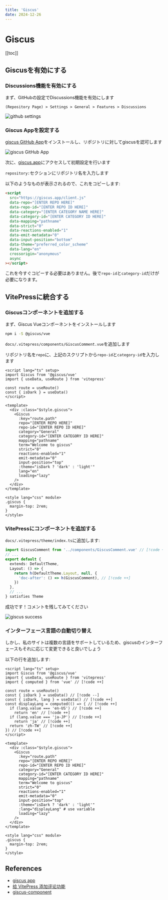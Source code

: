 ```yaml
---
title: 'Giscus'
date: 2024-12-26
---
```


# Giscus

[[toc]]

## Giscusを有効にする

### Discussions機能を有効にする

まず、GitHubの設定でDiscussions機能を有効にします

`(Repository Page) > Settings > General > Features > Discussions`

![github settings](https://i.imgur.com/v7sIMLn.png)

### Giscus Appを設定する

[giscus GitHub App](https://github.com/apps/giscus)をインストールし、リポジトリに対してgiscusを認可します

![giscus GitHub App](https://i.imgur.com/w0pAO3E.png)

次に、[giscus.app](https://giscus.app/)にアクセスして初期設定を行います

`repository:`セクションにリポジトリ名を入力します

以下のようなものが表示されるので、これをコピーします:

```html
<script
  src="https://giscus.app/client.js"
  data-repo="[ENTER REPO HERE]"
  data-repo-id="[ENTER REPO ID HERE]"
  data-category="[ENTER CATEGORY NAME HERE]"
  data-category-id="[ENTER CATEGORY ID HERE]"
  data-mapping="pathname"
  data-strict="0"
  data-reactions-enabled="1"
  data-emit-metadata="0"
  data-input-position="bottom"
  data-theme="preferred_color_scheme"
  data-lang="en"
  crossorigin="anonymous"
  async
></script>
```

これを今すぐコピーする必要はありません。後で`repo-id`と`category-id`だけが必要になります。

## VitePressに統合する

### Giscusコンポーネントを追加する

まず、Giscus Vueコンポーネントをインストールします

```bash
npm i -S @giscus/vue
```

`docs/.vitepress/components/GiscusComment.vue`を追加します

リポジトリ名を`repo`に、上記のスクリプトから`repo-id`と`category-id`を入力します

```vue
<script lang="ts" setup>
import Giscus from '@giscus/vue'
import { useData, useRoute } from 'vitepress'

const route = useRoute()
const { isDark } = useData()
</script>

<template>
  <div :class="$style.giscus">
    <Giscus
      :key="route.path"
      repo="[ENTER REPO HERE]"
      repo-id="[ENTER REPO ID HERE]"
      category="General"
      category-id="[ENTER CATEGORY ID HERE]"
      mapping="pathname"
      term="Welcome to giscus"
      strict="0"
      reactions-enabled="1"
      emit-metadata="0"
      input-position="top"
      :theme="isDark ? 'dark' : 'light'"
      lang="en"
      loading="lazy"
    />
  </div>
</template>

<style lang="css" module>
.giscus {
  margin-top: 2rem;
}
</style>
```

### VitePressにコンポーネントを追加する

`docs/.vitepress/theme/index.ts`に追加します:

```typescript
import GiscusComment from '../components/GiscusComment.vue' // [!code ++]
// ...
export default {
  extends: DefaultTheme,
  Layout: () => {
    return h(DefaultTheme.Layout, null, {
      'doc-after': () => h(GiscusComment), // [!code ++]
    })
  },
  // ...
} satisfies Theme
```

成功です！コメントを残してみてください

![giscus success](https://i.imgur.com/gMzwIAZ.png)

### インターフェース言語の自動切り替え

しかし、私のサイトは複数の言語をサポートしているため、giscusのインターフェースもそれに応じて変更できると良いでしょう

以下の行を追加します:

```vue
<script lang="ts" setup>
import Giscus from '@giscus/vue'
import { useData, useRoute } from 'vitepress'
import { computed } from 'vue' // [!code ++]

const route = useRoute()
const { isDark } = useData() // [!code --]
const { isDark, lang } = useData() // [!code ++]
const displayLang = computed(() => { // [!code ++]
  if (lang.value === 'en-US') // [!code ++]
    return 'en' // [!code ++]
  if (lang.value === 'ja-JP') // [!code ++]
    return 'ja' // [!code ++]
  return 'zh-TW' // [!code ++]
}) // [!code ++]
</script>

<template>
  <div :class="$style.giscus">
    <Giscus
      :key="route.path"
      repo="[ENTER REPO HERE]"
      repo-id="[ENTER REPO ID HERE]"
      category="General"
      category-id="[ENTER CATEGORY ID HERE]"
      mapping="pathname"
      term="Welcome to giscus"
      strict="0"
      reactions-enabled="1"
      emit-metadata="0"
      input-position="top"
      :theme="isDark ? 'dark' : 'light'"
      :lang="displayLang" # use variable
      loading="lazy"
    />
  </div>
</template>

<style lang="css" module>
.giscus {
  margin-top: 2rem;
}
</style>
```

## References

- [giscus app](https://giscus.app/)
- [给 VitePress 添加评论功能](https://site.quteam.com/technology/front-end/vitepress-comment/)
- [giscus-component](https://github.com/giscus/giscus-component)
